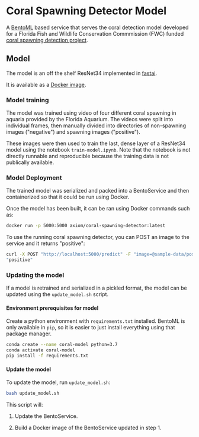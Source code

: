 # Coral Spawning Detector Model

A [BentoML](https://www.bentoml.ai/) based service that serves the coral detection
model developed for a Florida Fish and Wildlife Conservation Commmission (FWC) funded [coral
spawning detection project](http://stage-coral-spawning.srv.axds.co/).

## Model

The model is an off the shelf ResNet34 implemented in [fastai](https://www.fast.ai/).

It is available as a [Docker image](https://hub.docker.com/repository/docker/axiom/coral-spawning-detector).

### Model training

The model was trained using video of four different coral spawning in aquaria provided by the Florida Aquarium.
The videos were split into individual frames, then manually divided into directories of non-spawning images ("negative") and
spawning images ("positive").

These images were then used to train the last, dense layer of a ResNet34 model using the notebook `train-model.ipynb`.
Note that the notebook is not directly runnable and reproducible because the training data is not publically available.

### Model Deployment

The trained model was serialized and packed into a BentoService and then containerized so that it could be run using
Docker.

Once the model has been built, it can be ran using Docker commands such as:

```bash
docker run -p 5000:5000 axiom/coral-spawning-detector:latest
```

To use the running coral spawning detector, you can POST an image to the service and it returns "positive":

```bash
curl -X POST "http://localhost:5000/predict" -F "image=@sample-data/positive-01.png
"positive"
```

### Updating the model

If a model is retrained and serialized in a pickled format, the model can be updated using the `update_model.sh` script.

#### Environment prerequisites for model

Create a python environment with `requirements.txt` installed.  BentoML is only available in `pip`, so
it is easier to just install everything using that package manager.

```bash
conda create --name coral-model python=3.7
conda activate coral-model
pip install -f requirements.txt
```

#### Update the model

To update the model, run `update_model.sh`:

```bash
bash update_model.sh
```

This script will:

1. Update the BentoService.

2. Build a Docker image of the BentoService updated in step 1.